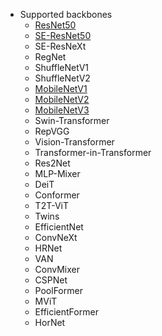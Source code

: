 - Supported backbones
  - [ResNet50](https://github.com/stupid-boy-me/teach_all/tree/main/pytorch_classifier/ResNet50) 
  - [SE-ResNet50](https://github.com/stupid-boy-me/teach_all/tree/main/pytorch_classifier/SE_ResNet50)
  - SE-ResNeXt
  - RegNet
  - ShuffleNetV1
  - ShuffleNetV2
  - [MobileNetV1](https://github.com/stupid-boy-me/teach_all/tree/main/pytorch_classifier/MobileNet/MobileNetV1)
  - [MobileNetV2](https://github.com/stupid-boy-me/teach_all/tree/main/pytorch_classifier/MobileNet/MobileNetV2)
  - [MobileNetV3](https://github.com/stupid-boy-me/teach_all/tree/main/pytorch_classifier/MobileNet/MobileNetV3)
  - Swin-Transformer
  - RepVGG
  - Vision-Transformer
  - Transformer-in-Transformer
  - Res2Net
  - MLP-Mixer
  - DeiT
  - Conformer
  - T2T-ViT
  - Twins
  - EfficientNet
  - ConvNeXt
  - HRNet
  - VAN
  - ConvMixer
  - CSPNet
  - PoolFormer
  - MViT
  - EfficientFormer
  - HorNet
